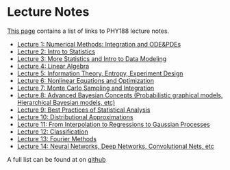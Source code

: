 Lecture Notes
=============

[This page](https://phy151-ucb.github.io/seljak-phy151-fall-2018/lectures/) contains a list of links to PHY188 lecture notes.

 - [Lecture 1: Numerical Methods: Integration and ODE&PDEs](
       https://rawgit.com/phy151-ucb/seljak-phy151-fall-2018/master/lecture-notes/Lecture1_new.pdf
    )
 - [Lecture 2: Intro to Statistics](
       https://rawgit.com/phy151-ucb/seljak-phy151-fall-2018/master/lecture-notes/Lecture2_new.pdf
    )
 - [Lecture 3: More Statistics and Intro to Data Modeling](
       https://rawgit.com/phy151-ucb/seljak-phy151-fall-2018/master/lecture-notes/Lecture3_new.pdf
    )
 - [Lecture 4: Linear Algebra](
       https://rawgit.com/phy151-ucb/seljak-phy151-fall-2018/master/lecture-notes/Lecture4_new.pdf
    )
 - [Lecture 5: Information Theory, Entropy, Experiment Design](
       https://rawgit.com/phy151-ucb/seljak-phy151-fall-2018/master/lecture-notes/Lecture5_new.pdf
    )
 - [Lecture 6: Nonlinear Equations and Optimization](
       https://rawgit.com/phy151-ucb/seljak-phy151-fall-2018/master/lecture-notes/Lecture6_new.pdf
    )
 - [Lecture 7: Monte Carlo Sampling and Integration](
       https://rawgit.com/phy151-ucb/seljak-phy151-fall-2018/master/lecture-notes/Lecture7_new.pdf
    )
 - [Lecture 8: Advanced Bayesian Concepts (Probabilistic graphical models, Hierarchical Bayesian models, etc)](
       https://rawgit.com/phy151-ucb/seljak-phy151-fall-2018/master/lecture-notes/Lecture8_new.pdf
    )
 - [Lecture 9: Best Practices of Statistical Analysis](
       https://rawgit.com/phy151-ucb/seljak-phy151-fall-2018/master/lecture-notes/Lecture9_new.pdf
    )
 - [Lecture 10: Distributional Approximations](
       https://rawgit.com/phy151-ucb/seljak-phy151-fall-2018/master/lecture-notes/Lecture10_new.pdf
    )
 - [Lecture 11: From Interpolation to Regressions to Gaussian Processes](
       https://rawgit.com/phy151-ucb/seljak-phy151-fall-2018/master/lecture-notes/Lecture11_new.pdf
    )
 - [Lecture 12: Classification](
       https://rawgit.com/phy151-ucb/seljak-phy151-fall-2018/master/lecture-notes/Lecture12_new.pdf
    )
 - [Lecture 13: Fourier Methods](
       https://rawgit.com/phy151-ucb/seljak-phy151-fall-2018/master/lecture-notes/Lecture13_new.pdf
    )
 - [Lecture 14: Neural Networks, Deep Networks, Convolutional Nets, etc](
       https://rawgit.com/phy151-ucb/seljak-phy151-fall-2018/master/lecture-notes/Lecture14_new.pdf
    )

<!-- - [Lecture Notes Aug 24, 2017](
       https://raw.githubusercontent.com/bccp/seljak-phy151-fall-2017/master/lecture-notes/lecture-1.pdf)-->


A full list can be found at on [github](https://github.com/phy151-ucb/seljak-phy151-fall-2018/tree/master/lecture-notes/)

